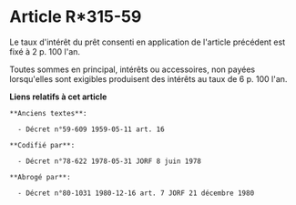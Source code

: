 # Article R*315-59

Le taux d'intérêt du prêt consenti en application de l'article précédent est fixé à 2 p. 100 l'an.

Toutes sommes en principal, intérêts ou accessoires, non payées lorsqu'elles sont exigibles produisent des intérêts au taux
de 6 p. 100 l'an.

**Liens relatifs à cet article**

	**Anciens textes**:

	  - Décret n°59-609 1959-05-11 art. 16

	**Codifié par**:

	  - Décret n°78-622 1978-05-31 JORF 8 juin 1978

	**Abrogé par**:

	  - Décret n°80-1031 1980-12-16 art. 7 JORF 21 décembre 1980

